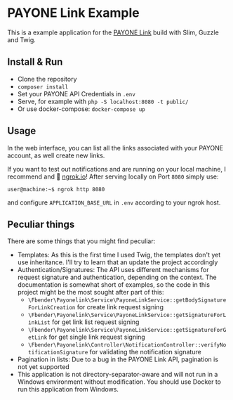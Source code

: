 # PAYONE Link Example

This is a example application for the [PAYONE Link](https://docs.payone.com/display/public/PLATFORM/Channel+PAYONE+Link)
build with Slim, Guzzle and Twig.

## Install & Run

* Clone the repository
* `composer install`
* Set your PAYONE API Credentials in `.env`
* Serve, for example with `php -S localhost:8080 -t public/`
* Or use docker-compose: `docker-compose up` 

## Usage

In the web interface, you can list all the links associated with your PAYONE account, as well create new links.

If you want to test out notifications and are running on your local machine, I recommend and 💖 [ngrok.io](https://ngrok.io/)! After serving locally on Port `8080` simply use:

```
user@machine:~$ ngrok http 8080
```

and configure `APPLICATION_BASE_URL` in `.env` according to your ngrok host.

## Peculiar things

There are some things that you might find peculiar:

* Templates: As this is the first time I used Twig, the templates don't yet use inheritance. I'll try to learn that an update the project accordingly
* Authentication/Signatures: The API uses different mechanisms for request signature and authentication, depending on the context. The documentation is somewhat short of examples, so the code in this project might be the most sought after part of this:
   * `\Fbender\Payonelink\Service\PayoneLinkService::getBodySignatureForLinkCreation` for create link request signing
   * `\Fbender\Payonelink\Service\PayoneLinkService::getSignatureForLinkList` for get link list request signing
   * `\Fbender\Payonelink\Service\PayoneLinkService::getSignatureForGetLink` for get single link request signing
   * `\Fbender\Payonelink\Controller\NotificationController::verifyNotificationSignature` for validating the notification signature
* Pagination in lists: Due to a bug in the PAYONE Link API, pagination is not yet supported
* This application is not directory-separator-aware and will not run in a Windows environment without modification. You should use Docker to run this application from Windows.
